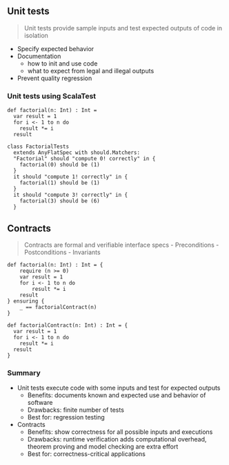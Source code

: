 ## Unit tests

> Unit tests provide sample inputs and test expected outputs of code in isolation

- Specify expected behavior
- Documentation
    - how to init and use code
    - what to expect from legal and illegal outputs
- Prevent quality regression


### Unit tests using ScalaTest
```
def factorial(n: Int) : Int = 
  var result = 1
  for i <- 1 to n do
    result *= i    
  result  
```

```
class FactorialTests 
  extends AnyFlatSpec with should.Matchers:
  "Factorial" should "compute 0! correctly" in {
    factorial(0) should be (1)
  }
  it should "compute 1! correctly" in {
    factorial(1) should be (1)
  }
  it should "compute 3! correctly" in {
    factorial(3) should be (6)
  }
```


## Contracts

> Contracts are formal and verifiable interface specs
    - Preconditions 
    - Postconditions
    - Invariants


```
def factorial(n: Int) : Int = {
    require (n >= 0)
    var result = 1
    for i <- 1 to n do
        result *= i
    result
} ensuring {
    _ == factorialContract(n)
}
```

```
def factorialContract(n: Int) : Int = {
  var result = 1
  for i <- 1 to n do
    result *= i    
  result
}
```


### Summary

- Unit tests execute code with some inputs and test for expected outputs
    - Benefits: documents known and expected use and behavior of software
    - Drawbacks: finite number of tests
    - Best for: regression testing
- Contracts
    - Benefits: show correctness for all possible inputs and executions
    - Drawbacks: runtime verification adds computational overhead, theorem proving and model checking are extra effort
    - Best for: correctness-critical applications
